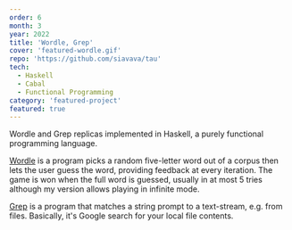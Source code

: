 ```yaml
---
order: 6
month: 3
year: 2022
title: 'Wordle, Grep'
cover: 'featured-wordle.gif'
repo: 'https://github.com/siavava/tau'
tech:
  - Haskell
  - Cabal
  - Functional Programming
category: 'featured-project'
featured: true
---
```


Wordle and Grep replicas implemented in Haskell,
a purely <highlight> functional </highlight> programming language.

[Wordle](https://www.nytimes.com/games/wordle/index.html)
is a program picks a <highlight> random five-letter word </highlight>
out of a corpus then lets the user <highlight> guess the word</highlight>,
providing <highlight> feedback at every iteration</highlight>.
The game is won when the full word is guessed,
usually in at most 5 tries although my version allows
playing in infinite mode.

[Grep](https://www.gnu.org/software/grep/manual/grep.html)
is a program that <highlight> matches a string prompt to a text-stream</highlight>,
e.g. from files. Basically, it's Google search for your local file contents.

